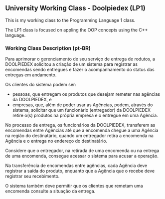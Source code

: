 University Working Class - Doolpiedex (LP1)
-------------------------------------

This is my working class to the Programming Language 1 class.

The LP1 class is focused on appling the OOP concepts using the C++ language.

### Working Class Description (pt-BR)

Para aprimorar o gerenciamento de seu serviço de entrega de rodutos, a DOOLPIEDEX solicitou a criação de um sistema para registrar as encomendas sendo entregues e fazer o acompanhamento do status das entregas em andamento.

Os clientes do sistema podem ser:

  - pessoas, que entregam os produtos que desejam remeter nas agências da DOOLPIEDEX, e
  - empresas, que, além de poder usar as Agências, podem, através do sistema, solicitar que um funcionário (entregador) da DOOLPIEDEX retire o(s) produtos na própria empresa e o entregue em uma Agência.

No processo de entrega, os funcionários da DOOLPIEDEX, transferem as encomendas entre Agências até que a encomenda chegue a uma Agência na região do destinatário, quando um entregador retira a encomenda na Agência e o entrega no endereço do destinatário.

Considere que o entregador, na retirada de uma encomenda ou na entrega de uma encomenda, consegue acessar o sistema para acusar a operação.

Na transferência de encomendas entre agências, cada Agência deve registrar a saída do produto, enquanto que a Agência que o recebe deve registrar seu recebimento. 

O sistema também deve permitir que os clientes que remetam uma encomenda consulte a situação da entrega.
